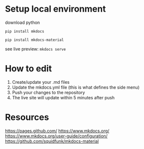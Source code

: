 # Setup local environment

download python

`pip install mkdocs`

`pip install mkdocs-material`

see live preview: `mkdocs serve`

# How to edit

1. Create/update your .md files
2. Update the mkdocs.yml file (this is what defines the side menu)
3. Push your changes to the repository
4. The live site will update within 5 minutes after push

# Resources

https://pages.github.com/
https://www.mkdocs.org/
https://www.mkdocs.org/user-guide/configuration/
https://github.com/squidfunk/mkdocs-material
